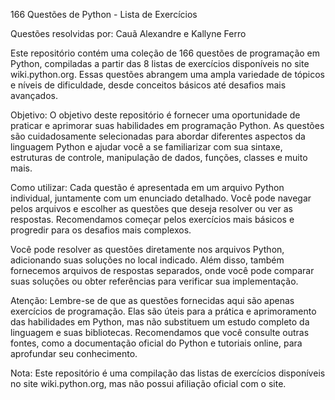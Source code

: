 166 Questões de Python - Lista de Exercícios

Questões resolvidas por: Cauã Alexandre e Kallyne Ferro

Este repositório contém uma coleção de 166 questões de programação em Python, compiladas a partir das 8 listas de exercícios disponíveis no site wiki.python.org. Essas questões abrangem uma ampla variedade de tópicos e níveis de dificuldade, desde conceitos básicos até desafios mais avançados.

Objetivo:
O objetivo deste repositório é fornecer uma oportunidade de praticar e aprimorar suas habilidades em programação Python. As questões são cuidadosamente selecionadas para abordar diferentes aspectos da linguagem Python e ajudar você a se familiarizar com sua sintaxe, estruturas de controle, manipulação de dados, funções, classes e muito mais.

Como utilizar:
Cada questão é apresentada em um arquivo Python individual, juntamente com um enunciado detalhado. Você pode navegar pelos arquivos e escolher as questões que deseja resolver ou ver as respostas. Recomendamos começar pelos exercícios mais básicos e progredir para os desafios mais complexos.

Você pode resolver as questões diretamente nos arquivos Python, adicionando suas soluções no local indicado. Além disso, também fornecemos arquivos de respostas separados, onde você pode comparar suas soluções ou obter referências para verificar sua implementação.

Atenção:
Lembre-se de que as questões fornecidas aqui são apenas exercícios de programação. Elas são úteis para a prática e aprimoramento das habilidades em Python, mas não substituem um estudo completo da linguagem e suas bibliotecas. Recomendamos que você consulte outras fontes, como a documentação oficial do Python e tutoriais online, para aprofundar seu conhecimento.

Nota: Este repositório é uma compilação das listas de exercícios disponíveis no site wiki.python.org, mas não possui afiliação oficial com o site.